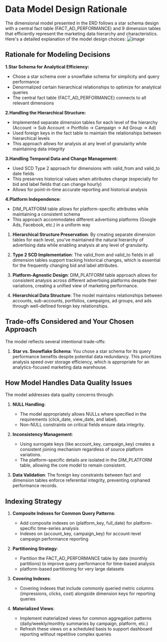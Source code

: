 # Data Model Design Rationale
The dimensional model presented in the ERD follows a star schema design with a central fact table (FACT_AD_PERFORMANCE) and 9 dimension tables that efficiently represent the marketing data hierarchy and characteristics. Here's a detailed explanation of the model design choices:
![image](https://github.com/user-attachments/assets/261e2803-4632-4364-8c82-ef0f5ddf4a0d)

## Rationale for Modeling Decisions

**1.Star Schema for Analytical Efficiency:**

- Chose a star schema over a snowflake schema for simplicity and query performance
- Denormalized certain hierarchical relationships to optimize for analytical queries
- The central fact table (FACT_AD_PERFORMANCE) connects to all relevant dimensions


**2.Handling the Hierarchical Structure:**

- Implemented separate dimension tables for each level of the hierarchy (Account → Sub Account → Portfolio → Campaign → Ad Group → Ad)
- Used foreign keys in the fact table to maintain the relationships between hierarchical levels
- This approach allows for analysis at any level of granularity while maintaining data integrity


**3.Handling Temporal Data and Change Management:**

- Used SCD  Type 2 approach for dimensions with valid_from and valid_to date fields
- This preserves historical values when attributes change (especially for bid and label fields that can change hourly)
- Allows for point-in-time accurate reporting and historical analysis


**4.Platform Independence:**

- DIM_PLATFORM table allows for platform-specific attributes while maintaining a consistent schema
- This approach accommodates different advertising platforms (Google Ads, Facebook, etc.) in a uniform way



1. **Hierarchical Structure Preservation**: By creating separate dimension tables for each level, you've maintained the natural hierarchy of advertising data while enabling analysis at any level of granularity.

2. **Type 2 SCD Implementation**: The valid_from and valid_to fields in all dimension tables support tracking historical changes, which is essential for the frequently changing bid and label attributes.

3. **Platform-Agnostic Design**: DIM_PLATFORM table approach allows for consistent analysis across different advertising platforms despite their variations, creating a unified view of marketing performance.


4. **Hierarchical Data Structure**: The model maintains relationships between accounts, sub-accounts, portfolios, campaigns, ad groups, and ads through well-defined foreign key relationships.

## Trade-offs Considered and Your Chosen Approach

The model reflects several intentional trade-offs:

1. **Star vs. Snowflake Schema**: You chose a star schema for its query performance benefits despite potential data redundancy. This prioritizes analysis speed over storage efficiency, which is appropriate for an analytics-focused marketing data warehouse.

## How Model Handles Data Quality Issues

The model addresses data quality concerns through:

1. **NULL Handling**: 
   - The model appropriately allows NULLs where specified in the requirements (click_date, view_date, and label).
   - Non-NULL constraints on critical fields ensure data integrity.

2. **Inconsistency Management**: 
   - Using surrogate keys (like account_key, campaign_key) creates a consistent joining mechanism regardless of source platform variations.
   - The platform-specific details are isolated in the DIM_PLATFORM table, allowing the core model to remain consistent.

3. **Data Validation**: The foreign key constraints between fact and dimension tables enforce referential integrity, preventing orphaned performance records.

## Indexing Strategy


1. **Composite Indexes for Common Query Patterns**:
   - Add composite indexes on (platform_key, full_date) for platform-specific time-series analysis
   - Indexes on (account_key, campaign_key) for account-level campaign performance reporting

2. **Partitioning Strategy**:
   - Partition the FACT_AD_PERFORMANCE table by date (monthly partitions) to improve query performance for time-based analysis
   - platform-based partitioning for very large datasets

3. **Covering Indexes**:
   - Covering indexes that include commonly queried metric columns (impressions, clicks, cost) alongside dimension keys for reporting queries

4. **Materialized Views**:
   - Implement materialized views for common aggregation patterns (daily/weekly/monthly summaries by campaign, platform, etc.)
   - Refresh these views on a scheduled basis to support dashboard reporting without repetitive complex queries
